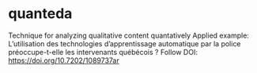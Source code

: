 # quanteda
Technique for analyzing qualitative content quantatively
Applied example: L’utilisation des technologies d’apprentissage automatique par la police préoccupe-t-elle les intervenants québécois ?
Follow DOI: https://doi.org/10.7202/1089737ar
